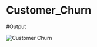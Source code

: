 # Customer_Churn

#Output

![Customer Churn](https://github.com/rajdeepd713/Customer_Churn/assets/149292297/63913b01-88f8-4d5f-9a69-108eb9212111)

